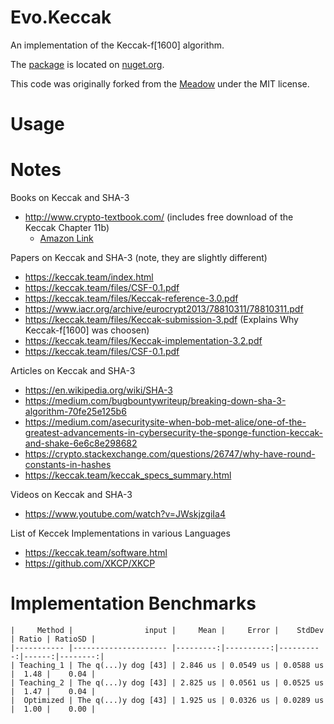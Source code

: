 # Evo.Keccak
An implementation of the Keccak-f[1600] algorithm.

The [package](https://www.nuget.org/packages/Evo.Keccak/) is located on [nuget.org](https://www.nuget.org/).

This code was originally forked from the [Meadow](https://github.com/MeadowSuite/Meadow/) under the MIT license.  
# Usage




# Notes

Books on Keccak and SHA-3
* http://www.crypto-textbook.com/  (includes free download of the Keccak Chapter 11b)
  * [Amazon Link](https://www.amazon.com/gp/product/3642041000) 

Papers on Keccak and SHA-3 (note, they are slightly different)
* https://keccak.team/index.html
* https://keccak.team/files/CSF-0.1.pdf
* https://keccak.team/files/Keccak-reference-3.0.pdf
* https://www.iacr.org/archive/eurocrypt2013/78810311/78810311.pdf
* https://keccak.team/files/Keccak-submission-3.pdf (Explains Why Keccak-f[1600] was choosen)
* https://keccak.team/files/Keccak-implementation-3.2.pdf
* https://keccak.team/files/CSF-0.1.pdf

Articles on Keccak and SHA-3
* https://en.wikipedia.org/wiki/SHA-3
* https://medium.com/bugbountywriteup/breaking-down-sha-3-algorithm-70fe25e125b6
* https://medium.com/asecuritysite-when-bob-met-alice/one-of-the-greatest-advancements-in-cybersecurity-the-sponge-function-keccak-and-shake-6e6c8e298682
* https://crypto.stackexchange.com/questions/26747/why-have-round-constants-in-hashes
* https://keccak.team/keccak_specs_summary.html


Videos on Keccak and SHA-3
* https://www.youtube.com/watch?v=JWskjzgiIa4

List of Keccek Implementations in various Languages 
* https://keccak.team/software.html
* https://github.com/XKCP/XKCP

# Implementation Benchmarks

```
|     Method |                input |     Mean |     Error |    StdDev | Ratio | RatioSD |
|----------- |--------------------- |---------:|----------:|----------:|------:|--------:|
| Teaching_1 | The q(...)y dog [43] | 2.846 us | 0.0549 us | 0.0588 us |  1.48 |    0.04 |
| Teaching_2 | The q(...)y dog [43] | 2.825 us | 0.0561 us | 0.0525 us |  1.47 |    0.04 |
|  Optimized | The q(...)y dog [43] | 1.925 us | 0.0326 us | 0.0289 us |  1.00 |    0.00 |

```
